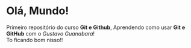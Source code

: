 # Olá, Mundo!
 Primeiro repositório do curso **Git e Github**,
 Aprendendo como usar **Git e GitHub** com o *Gustavo Guanabara*! <br>
 To ficando bom nisso!!
